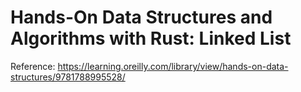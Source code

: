# Hands-On Data Structures and Algorithms with Rust: Linked List

Reference:
https://learning.oreilly.com/library/view/hands-on-data-structures/9781788995528/
